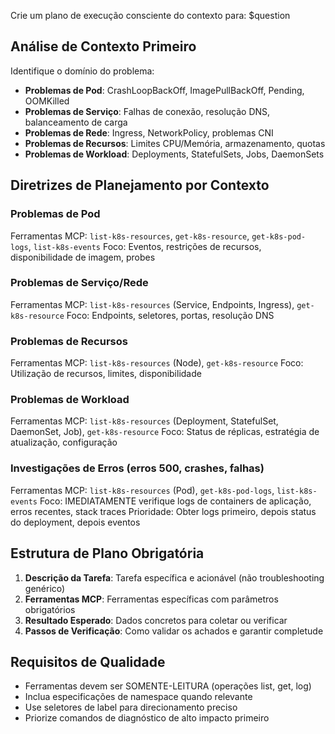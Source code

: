 Crie um plano de execução consciente do contexto para: $question

## Análise de Contexto Primeiro

Identifique o domínio do problema:

- **Problemas de Pod**: CrashLoopBackOff, ImagePullBackOff, Pending, OOMKilled
- **Problemas de Serviço**: Falhas de conexão, resolução DNS, balanceamento de carga
- **Problemas de Rede**: Ingress, NetworkPolicy, problemas CNI
- **Problemas de Recursos**: Limites CPU/Memória, armazenamento, quotas
- **Problemas de Workload**: Deployments, StatefulSets, Jobs, DaemonSets

## Diretrizes de Planejamento por Contexto

### Problemas de Pod

Ferramentas MCP: `list-k8s-resources`, `get-k8s-resource`, `get-k8s-pod-logs`, `list-k8s-events`
Foco: Eventos, restrições de recursos, disponibilidade de imagem, probes

### Problemas de Serviço/Rede

Ferramentas MCP: `list-k8s-resources` (Service, Endpoints, Ingress), `get-k8s-resource`
Foco: Endpoints, seletores, portas, resolução DNS

### Problemas de Recursos

Ferramentas MCP: `list-k8s-resources` (Node), `get-k8s-resource`
Foco: Utilização de recursos, limites, disponibilidade

### Problemas de Workload

Ferramentas MCP: `list-k8s-resources` (Deployment, StatefulSet, DaemonSet, Job), `get-k8s-resource`
Foco: Status de réplicas, estratégia de atualização, configuração

### Investigações de Erros (erros 500, crashes, falhas)

Ferramentas MCP: `list-k8s-resources` (Pod), `get-k8s-pod-logs`, `list-k8s-events`
Foco: IMEDIATAMENTE verifique logs de containers de aplicação, erros recentes, stack traces
Prioridade: Obter logs primeiro, depois status do deployment, depois eventos

## Estrutura de Plano Obrigatória

1. **Descrição da Tarefa**: Tarefa específica e acionável (não troubleshooting genérico)
2. **Ferramentas MCP**: Ferramentas específicas com parâmetros obrigatórios
3. **Resultado Esperado**: Dados concretos para coletar ou verificar
4. **Passos de Verificação**: Como validar os achados e garantir completude

## Requisitos de Qualidade

- Ferramentas devem ser SOMENTE-LEITURA (operações list, get, log)
- Inclua especificações de namespace quando relevante
- Use seletores de label para direcionamento preciso
- Priorize comandos de diagnóstico de alto impacto primeiro
